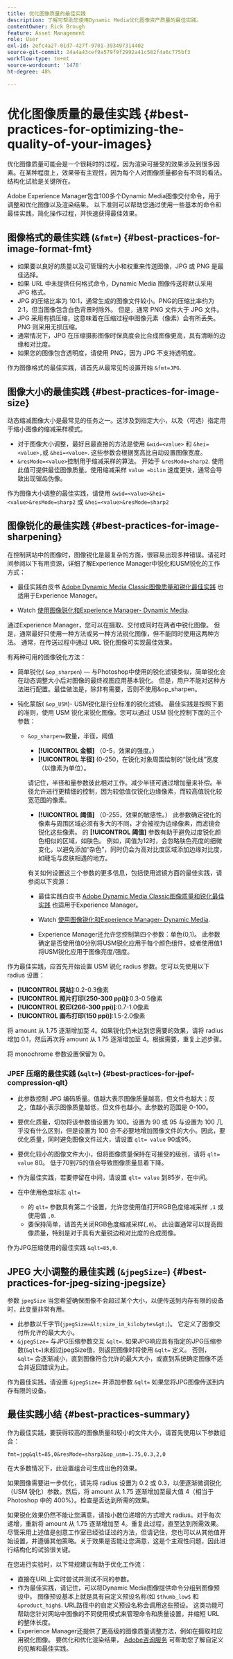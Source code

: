 ```yaml
---
title: 优化图像质量的最佳实践
description: 了解可帮助您使用Dynamic Media优化图像资产质量的最佳实践。
contentOwner: Rick Brough
feature: Asset Management
role: User
exl-id: 2efc4a27-01d7-427f-9701-393497314402
source-git-commit: 24a4a43cef9a579f9f2992a41c582f4a6c775bf3
workflow-type: tm+mt
source-wordcount: '1478'
ht-degree: 48%

---
```


# 优化图像质量的最佳实践 {#best-practices-for-optimizing-the-quality-of-your-images}

优化图像质量可能会是一个很耗时的过程，因为渲染可接受的效果涉及到很多因素。在某种程度上，效果带有主观性，因为每个人对图像质量都会有不同的看法。结构化试验是关键所在。

Adobe Experience Manager包含100多个Dynamic Media图像交付命令，用于调整和优化图像以及渲染结果。 以下准则可以帮助您通过使用一些基本的命令和最佳实践，简化操作过程，并快速获得最佳效果。

## 图像格式的最佳实践 (`&fmt=`) {#best-practices-for-image-format-fmt}

* 如果要以良好的质量以及可管理的大小和权重来传送图像，JPG 或 PNG 是最佳选择。
* 如果 URL 中未提供任何格式命令，Dynamic Media 图像传送将默认采用 JPG 格式。
* JPG 的压缩比率为 10:1，通常生成的图像文件较小。PNG的压缩比率约为2:1，但当图像包含白色背景时除外。 但是，通常 PNG 文件大于 JPG 文件。
* JPG 采用有损压缩，这意味着在压缩过程中图像元素（像素）会有所丢失。PNG 则采用无损压缩。
* 通常情况下，JPG 在压缩摄影图像时保真度会比合成图像更高，具有清晰的边缘和对比度。
* 如果您的图像包含透明度，请使用 PNG，因为 JPG 不支持透明度。

作为图像格式的最佳实践，请首先从最常见的设置开始 `&fmt=JPG`.

## 图像大小的最佳实践 {#best-practices-for-image-size}

动态缩减图像大小是最常见的任务之一。这涉及到指定大小，以及（可选）指定用于缩小图像的缩减采样模式。

* 对于图像大小调整，最好且最直接的方法是使用 `&wid=<value>` 和 `&hei=<value>,`或 `&hei=<value>`. 这些参数会根据宽高比自动设置图像宽度。
* `&resMode=<value>`控制用于缩减采样的算法。 开始于 `&resMode=sharp2`. 使用此值可提供最佳图像质量。使用缩减采样 `value =bilin` 速度更快，通常会导致出现锯齿伪像。

作为图像大小调整的最佳实践，请使用 `&wid=<value>&hei=<value>&resMode=sharp2` 或 `&hei=<value>&resMode=sharp2`

## 图像锐化的最佳实践 {#best-practices-for-image-sharpening}

在控制网站中的图像时，图像锐化是最复杂的方面，很容易出现多种错误。请花时间参阅以下有用资源，详细了解Experience Manager中锐化和USM锐化的工作方式：

* 最佳实践白皮书 [Adobe Dynamic Media Classic图像质量和锐化最佳实践](/help/assets/dynamic-media/assets/sharpening_images.pdf) 也适用于Experience Manager。

* Watch [使用图像锐化和Experience Manager- Dynamic Media](https://experienceleague.adobe.com/docs/experience-manager-learn/assets/dynamic-media/dynamic-media-image-sharpening-feature-video-use.html#dynamic-media).

通过Experience Manager，您可以在摄取、交付或同时在两者中锐化图像。 但是，通常最好只使用一种方法或另一种方法锐化图像，但不能同时使用这两种方法。 通常，在传送过程中通过 URL 锐化图像可实现最佳效果。

有两种可用的图像锐化方法：

* 简单锐化( `&op_sharpen`) — 与Photoshop中使用的锐化滤镜类似，简单锐化会在动态调整大小后对图像的最终视图应用基本锐化。 但是，用户不能对这种方法进行配置。最佳做法是，除非有需要，否则不使用&amp;op_sharpen。
* 钝化蒙版( `&op_USM`)- USM锐化是行业标准的锐化滤镜。 最佳实践是按照下面的准则，使用 USM 锐化来锐化图像。您可以通过 USM 锐化控制下面的三个参数：

   * `&op_sharpen=`数量，半径，阈值

      * **[!UICONTROL 金额]** （0-5，效果的强度。）
      * **[!UICONTROL 半径]** (0-250，在锐化对象周围绘制的“锐化线”宽度（以像素为单位）。

      请记住，半径和量参数彼此相对工作。减少半径可通过增加量来补偿。半径允许进行更精细的控制，因为较低值仅锐化边缘像素，而较高值锐化较宽范围的像素。

      * **[!UICONTROL 阈值]** （0-255，效果的敏感性。）
      此参数确定锐化的像素与周围区域必须有多大的不同，才会被视为边缘像素，而滤镜会锐化这些像素。 的 **[!UICONTROL 阈值]** 参数有助于避免过度锐化颜色相似的区域，如肤色。 例如，阈值为12时，会忽略肤色亮度的细微变化，以避免添加“杂色”，同时仍会为高对比度区域添加边缘对比度，如睫毛与皮肤相遇的地方。

      有关如何设置这三个参数的更多信息，包括使用滤镜方面的最佳实践，请参阅以下资源：

      * 最佳实践白皮书 [Adobe Dynamic Media Classic图像质量和锐化最佳实践](/help/assets/dynamic-media/assets/sharpening_images.pdf) 也适用于Experience Manager。

      * Watch [使用图像锐化和Experience Manager- Dynamic Media](https://experienceleague.adobe.com/docs/experience-manager-learn/assets/dynamic-media/dynamic-media-image-sharpening-feature-video-use.html#dynamic-media).

      * Experience Manager还允许您控制第四个参数：单色(0,1)。 此参数确定是否使用值0分别将USM锐化应用于每个颜色组件，或者使用值1将USM锐化应用于图像亮度/强度。



作为最佳实践，应首先开始设置 USM 锐化 radius 参数。您可以先使用以下 radius 设置：

* **[!UICONTROL 网站]**:0.2-0.3像素
* **[!UICONTROL 照片打印(250-300 ppi)]**:0.3-0.5像素
* **[!UICONTROL 胶印(266-300 ppi)]**:0.7-1.0像素
* **[!UICONTROL 画布打印(150 ppi)]**:1.5-2.0像素

将 amount 从 1.75 逐渐增加至 4。如果锐化仍未达到您需要的效果，请将 radius 增加 0.1，然后再次将 amount 从 1.75 逐渐增加至 4。根据需要，重复上述步骤。

将 monochrome 参数设置保留为 0。

### JPEF 压缩的最佳实践 (`&qlt=`) {#best-practices-for-jpef-compression-qlt}

* 此参数控制 JPG 编码质量。值越大表示图像质量越高，但文件也越大；反之，值越小表示图像质量越低，但文件也越小。此参数的范围是 0-100。
* 要优化质量，切勿将该参数值设置为 100。设置为 90 或 95 与设置为 100 几乎没有什么区别，但是设置为 100 会不必要地增加图像文件的大小。因此，要优化质量，同时避免图像文件过大，请设置 `qlt= value` 90或95。
* 要优化较小的图像文件大小，但将图像质量保持在可接受的级别，请将 `qlt= value` 80。 低于70到75的值会导致图像质量显着下降。
* 作为最佳实践，若要停留在中间，请设置 `qlt= value` 到85岁，在中间。
* 在中使用色度标志 `qlt=`

   * 的 `qlt=` 参数具有第二个设置，允许您使用值打开RGB色度缩减采样 `,1` 或使用值 `,0`.
   * 要保持简单，请首先关闭RGB色度缩减采样(`,0`)。 此设置通常可以提高图像质量，特别是对于具有大量锐边和对比度的合成图像。

作为JPG压缩使用的最佳实践 `&qlt=85,0`.

## JPEG 大小调整的最佳实践 (`&jpegSize=`) {#best-practices-for-jpeg-sizing-jpegsize}

参数 `jpegSize` 当您希望确保图像不会超过某个大小，以便传送到内存有限的设备时，此变量非常有用。

* 此参数以千字节(`jpegSize=&lt;size_in_kilobytes&gt;`)。 它定义了图像交付所允许的最大大小。
* `&jpegSize=` 与JPG压缩参数交互 `&qlt=`. 如果JPG响应具有指定的JPG压缩参数(`&qlt=`)未超过jpegSize值，则返回图像时将使用 `&qlt=` 定义。 否则， `&qlt=` 会逐渐减小，直到图像符合允许的最大大小，或直到系统确定图像不适合并返回错误为止。

作为最佳实践，请设置 `&jpegSize=` 并添加参数 `&qlt=` 如果您将JPG图像传送到内存有限的设备。

## 最佳实践小结 {#best-practices-summary}

作为最佳实践，要获得较高的图像质量和较小的文件大小，请首先使用以下参数组合：

`fmt=jpg&qlt=85,0&resMode=sharp2&op_usm=1.75,0.3,2,0`

在大多数情况下，此设置组合可生成出色的效果。

如果图像需要进一步优化，请先将 radius 设置为 0.2 或 0.3，以便逐渐微调锐化（USM 锐化）参数。然后，将 amount 从 1.75 逐渐增加至最大值 4（相当于 Photoshop 中的 400%）。检查是否达到所需的效果。

如果锐化效果仍然不能让您满意，请按小数位递增的方式增大 radius。对于每次递增，重新将 amount 从 1.75 逐渐增加至 4。重复此过程，直至达到所需效果。尽管采用上述值是创意工作室已经验证过的方法，但请记住，您也可以从其他值开始设置，并遵循其他策略。关于效果是否能让您满意，这是个主观性问题，因此进行结构化的试验很关键。

在您进行实验时，以下常规建议有助于优化工作流：

* 直接在URL上实时尝试并测试不同的参数。
* 作为最佳实践，请记住，可以将Dynamic Media图像提供命令分组到图像预设中。 图像预设基本上就是具有自定义预设名称(如 `$thumb_low$` 和 `&product_high$`. URL路径中的自定义预设名称会调用这些预设。 这类功能可帮助您针对网站中图像的不同使用模式来管理命令和质量设置，并缩短 URL 的整体长度。
* Experience Manager还提供了更高级的图像质量调整方法，例如在摄取时应用锐化图像。 要优化和优化渲染结果， [Adobe咨询服务](https://business.adobe.com/customers/consulting-services/main.html) 可帮助您了解自定义的见解和最佳实践。
